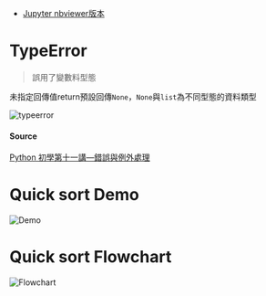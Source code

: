 - [Jupyter nbviewer版本](https://nbviewer.jupyter.org/github/vanikk06/Data-structures-and-Algorithms/blob/master/week_4/H.W./H.W._Quick%20Sort%20%281%29.ipynb)


# TypeError
> 誤用了變數料型態

未指定回傳值return預設回傳`None`，`None`與`list`為不同型態的資料類型

![typeerror](https://github.com/vanikk06/Data-structures-and-Algorithms/blob/master/week_4/H.W./typeerror.jpg)

#### Source
[Python 初學第十一講—錯誤與例外處理](https://medium.com/ccclub/ccclub-python-for-beginners-tutorial-edd15e2b5d1e#42dc)

# Quick sort Demo

![Demo](https://github.com/vanikk06/Data-structures-and-Algorithms/blob/master/week_4/H.W./quick_sort_demo.jpg)


# Quick sort Flowchart

![Flowchart](https://github.com/vanikk06/Data-structures-and-Algorithms/blob/master/week_4/H.W./quick_sort_flowchart_.jpg)
